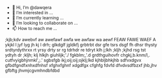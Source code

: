 - 👋 Hi, I’m @dawqera
- 👀 I’m interested in ...
- 🌱 I’m currently learning ...
- 💞️ I’m looking to collaborate on ...
- 📫 How to reach me ...

<!---
dawqera/dawqera is a ✨ special ✨ repository because its `README.md` (this file) appears on your GitHub profile.
You can click the Preview link to take a look at your changes.
--->
;kjb;kdv
awebvf aw awefawf awfa we awfaw wa aewf FEAW FAWE WAEF A
ykjkl l
jyf lyg jh kj l
drh; glkdglf jgldkfj grbtrbt
dsr gfe tsrs
dsgf fh dhsr thysty srdtyrdythrxx
rt yrsy drty sr
rg tdrhdr
re tdryt 
klh j;lkh ;kljh ;kjhd
rsg tst ydtyh dr
;kljh; klj hlkjh
giuhlijk;'./
fgkblm;,'.d 
grdthguihovfr
chgkj,b.knm/l,.
cutfvyigbhjnmkl',;.'
sgbsfgb
ikj;oij;oij;ojklj;lkd
kjhbljbhkjhb
sdfvxdgvx
gfbdfgndfxnhxdfnhsf
xfghxfghnf
xdgdfgx
cfghfg
fdvfd
dfvdvsdfbzxf
jhb,jhv
gfbftg
jhvmjcgvmhndbfdbd
